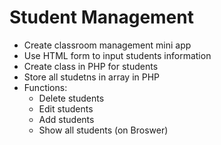 # Student Management 

- Create classroom management mini app
- Use HTML form to input students information
- Create class in PHP for students
- Store all studetns in array in PHP
- Functions:
    - Delete students
    - Edit students
    - Add students
    - Show all students (on Broswer)
